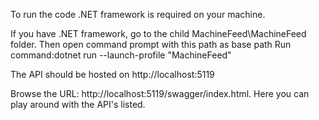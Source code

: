 ﻿To run the code .NET framework is required on your machine.

If you have .NET framework, go to the child MachineFeed\MachineFeed folder.
Then open command prompt with this path as base path
Run command:dotnet run --launch-profile "MachineFeed"

The API should be hosted on http://localhost:5119

Browse the URL: http://localhost:5119/swagger/index.html. Here you can play around with the API's listed.
